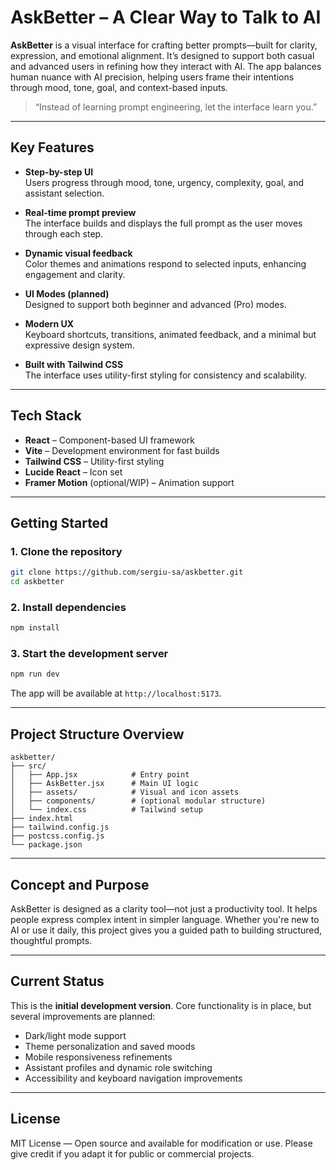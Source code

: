 # AskBetter – A Clear Way to Talk to AI

**AskBetter** is a visual interface for crafting better prompts—built for clarity, expression, and emotional alignment. It’s designed to support both casual and advanced users in refining how they interact with AI. The app balances human nuance with AI precision, helping users frame their intentions through mood, tone, goal, and context-based inputs.

> “Instead of learning prompt engineering, let the interface learn you.”

---

## Key Features

- **Step-by-step UI**  
  Users progress through mood, tone, urgency, complexity, goal, and assistant selection.

- **Real-time prompt preview**  
  The interface builds and displays the full prompt as the user moves through each step.

- **Dynamic visual feedback**  
  Color themes and animations respond to selected inputs, enhancing engagement and clarity.

- **UI Modes (planned)**  
  Designed to support both beginner and advanced (Pro) modes.

- **Modern UX**  
  Keyboard shortcuts, transitions, animated feedback, and a minimal but expressive design system.

- **Built with Tailwind CSS**  
  The interface uses utility-first styling for consistency and scalability.

---

## Tech Stack

- **React** – Component-based UI framework  
- **Vite** – Development environment for fast builds  
- **Tailwind CSS** – Utility-first styling  
- **Lucide React** – Icon set  
- **Framer Motion** (optional/WIP) – Animation support

---

## Getting Started

### 1. Clone the repository

```bash
git clone https://github.com/sergiu-sa/askbetter.git
cd askbetter
```

### 2. Install dependencies

```bash
npm install
```

### 3. Start the development server

```bash
npm run dev
```

The app will be available at `http://localhost:5173`.

---

## Project Structure Overview

```
askbetter/
├── src/
│   ├── App.jsx            # Entry point
│   ├── AskBetter.jsx      # Main UI logic
│   ├── assets/            # Visual and icon assets
│   ├── components/        # (optional modular structure)
│   └── index.css          # Tailwind setup
├── index.html
├── tailwind.config.js
├── postcss.config.js
└── package.json
```

---

## Concept and Purpose

AskBetter is designed as a clarity tool—not just a productivity tool. It helps people express complex intent in simpler language. Whether you're new to AI or use it daily, this project gives you a guided path to building structured, thoughtful prompts.

---

## Current Status

This is the **initial development version**. Core functionality is in place, but several improvements are planned:

- Dark/light mode support  
- Theme personalization and saved moods  
- Mobile responsiveness refinements  
- Assistant profiles and dynamic role switching  
- Accessibility and keyboard navigation improvements

---

## License

MIT License — Open source and available for modification or use. Please give credit if you adapt it for public or commercial projects.

